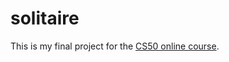 # solitaire

This is my final project for the [CS50 online course](https://www.edx.org/course/cs50s-introduction-to-computer-science).
